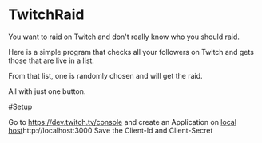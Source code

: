 # TwitchRaid

You want to raid on Twitch and don't really know who you should raid.

Here is a simple program that checks all your followers on Twitch and gets those that are live in a list.

From that list, one is randomly chosen and will get the raid.

All with just one button.


#Setup

Go to https://dev.twitch.tv/console and create an Application on [local host](http://localhost:3000)http://localhost:3000
Save the Client-Id and Client-Secret
